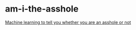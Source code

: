 # am-i-the-asshole
[Machine learning to tell you whether you are an asshole or not](https://devpost.com/software/implementaita)
